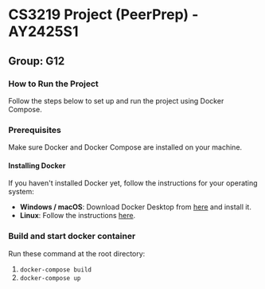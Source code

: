 # CS3219 Project (PeerPrep) - AY2425S1

## Group: G12

### How to Run the Project

Follow the steps below to set up and run the project using Docker Compose.

### Prerequisites

Make sure Docker and Docker Compose are installed on your machine.

#### Installing Docker

If you haven't installed Docker yet, follow the instructions for your operating system:

-   **Windows / macOS**: Download Docker Desktop from [here](https://www.docker.com/products/docker-desktop) and install it.
-   **Linux**: Follow the instructions [here](https://docs.docker.com/engine/install/).

### Build and start docker container

Run these command at the root directory:

1. `docker-compose build`
2. `docker-compose up`
